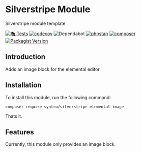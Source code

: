 # Silverstripe Module
Silverstripe module template

[![🎭 Tests](https://github.com/syntro-opensource/silverstripe-elemental-image/workflows/%F0%9F%8E%AD%20Tests/badge.svg)](https://github.com/syntro-opensource/silverstripe-elemental-image/actions?query=workflow%3A%22%F0%9F%8E%AD+Tests%22+branch%3A%22master%22)
[![codecov](https://codecov.io/gh/syntro-opensource/silverstripe-elemental-image/branch/master/graph/badge.svg)](https://codecov.io/gh/syntro-opensource/silverstripe-elemental-image)
![Dependabot](https://img.shields.io/badge/dependabot-active-brightgreen?logo=dependabot)
[![phpstan](https://img.shields.io/badge/PHPStan-enabled-success)](https://github.com/phpstan/phpstan)
[![composer](https://img.shields.io/packagist/dt/syntro/silverstripe-elemental-image?color=success&logo=composer)](https://packagist.org/packages/syntro/silverstripe-elemental-image)
[![Packagist Version](https://img.shields.io/packagist/v/syntro/silverstripe-elemental-image?label=stable&logo=composer)](https://packagist.org/packages/syntro/silverstripe-elemental-image)



## Introduction
Adds an image block for the elemental editor

## Installation

To install this module, run the following command:
```
composer require syntro/silverstripe-elemental-image
```
Thats it.

## Features
Currently, this module only provides an image block.
